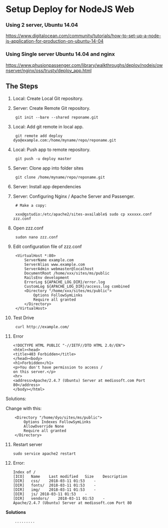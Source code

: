 # Setup Deploy for NodeJS Web

### Using 2 server, Ubuntu 14.04

https://www.digitalocean.com/community/tutorials/how-to-set-up-a-node-js-application-for-production-on-ubuntu-14-04

### Using Single server Ubuntu 14.04 and nginx

https://www.phusionpassenger.com/library/walkthroughs/deploy/nodejs/ownserver/nginx/oss/trusty/deploy_app.html


## The Steps

1. Local: Create Local Git repository.
2. Server: Create Remote Git repository.

		git init --bare --shared reponame.git

3. Local: Add git remote in local app.

		git remote add deploy dyo@example.com:/home/myname/repo/reponame.git

3. Local: Push app to remote repository.

		git push -u deploy master

4. Server: Clone app into folder sites

		git clone /home/myname/repo/reponame.git				

5. Server: Install app dependencies
		
6. Server: Configuring Nginx / Apache Server and Passenger.

		# Make a copy:

		xxx@gstudio:/etc/apache2/sites-available$ sudo cp xxxxxx.conf zzz.conf

7. Open zzz.conf

		sudon nano zzz.conf

8. Edit configuration file of zzz.conf

		<VirtualHost *:80>
		    ServerName example.com
		    ServerAlias www.example.com
		    ServerAdmin webmaster@localhost
		    DocumentRoot /home/xxx/sites/ms/public
		    RailsEnv development
		    ErrorLog ${APACHE_LOG_DIR}/error.log
		    CustomLog ${APACHE_LOG_DIR}/access.log combined
		    <Directory "/home/xxx/sites/ms/public">
		        Options FollowSymLinks
		        Require all granted
		    </Directory>
		</VirtualHost>				


9. Test Drive 

		curl http://example.com/


10. Error

		<!DOCTYPE HTML PUBLIC "-//IETF//DTD HTML 2.0//EN">
		<html><head>
		<title>403 Forbidden</title>
		</head><body>
		<h1>Forbidden</h1>
		<p>You don't have permission to access /
		on this server.</p>
		<hr>
		<address>Apache/2.4.7 (Ubuntu) Server at mediosoft.com Port 80</address>
		</body></html>



Solutions:

Change with this: 


		<Directory "/home/dyo/sites/ms/public">
	        Options Indexes FollowSymLinks
	        AllowOverride None
	        Require all granted
	    </Directory>


11. Restart server

		sudo service apache2 restart


12. Error:

		Index of /
		[ICO]	Name	Last modified	Size	Description
		[DIR]	css/	2018-03-11 01:53	-	 
		[DIR]	fonts/	2018-03-11 01:53	-	 
		[DIR]	img/	2018-03-11 01:53	-	 
		[DIR]	js/	2018-03-11 01:53	-	 
		[DIR]	vendors/	2018-03-11 01:53	-	 
		Apache/2.4.7 (Ubuntu) Server at mediosoft.com Port 80

**Solutions**

		.........
